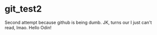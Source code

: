 # git_test2
Second attempt because github is being dumb. JK, turns our I just can't read, lmao.
Hello Odin!